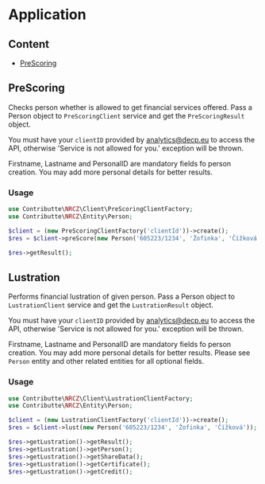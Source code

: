 # Application

## Content

- [PreScoring](#preScoring)

## PreScoring

Checks person whether is allowed to get financial services offered. 
Pass a Person object to `PreScoringClient` service and get the `PreScoringResult` object.

You must have your `clientID` provided by analytics@decp.eu to access the API, otherwise 'Service is not allowed for you.' exception will be thrown.

Firstname, Lastname and PersonalID are mandatory fields fo person creation.
You may add more personal details for better results. 

### Usage

```php
use Contributte\NRCZ\Client\PreScoringClientFactory;
use Contributte\NRCZ\Entity\Person;

$client = (new PreScoringClientFactory('clientId'))->create();
$res = $client->preScore(new Person('605223/1234', 'Žofinka', 'Čížková'));

$res->getResult();
```

## Lustration

Performs financial lustration of given person. 
Pass a Person object to `LustrationClient` service and get the `LustrationResult` object.

You must have your `clientID` provided by analytics@decp.eu to access the API, otherwise 'Service is not allowed for you.' exception will be thrown.

Firstname, Lastname and PersonalID are mandatory fields fo person creation.
You may add more personal details for better results. Please see `Person` entity and other related entities for all optional fields. 

### Usage

```php
use Contributte\NRCZ\Client\LustrationClientFactory;
use Contributte\NRCZ\Entity\Person;

$client = (new LustrationClientFactory('clientId'))->create();
$res = $client->lust(new Person('605223/1234', 'Žofinka', 'Čížková'));

$res->getLustration()->getResult();
$res->getLustration()->getPerson();
$res->getLustration()->getShareData();
$res->getLustration()->getCertificate();
$res->getLustration()->getCredit();
```
